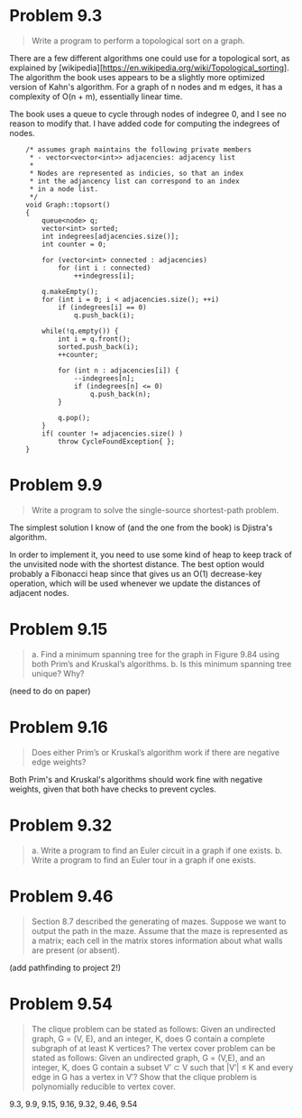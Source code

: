 # Problem 9.3

> Write a program to perform a topological sort on a graph.

There are a few different algorithms one could use for a topological sort, as explained by
[wikipedia][https://en.wikipedia.org/wiki/Topological_sorting]. The algorithm the book uses
appears to be a slightly more optimized version of Kahn's algorithm. For a graph of n nodes
and m edges, it has a complexity of O(n + m), essentially linear time.

The book uses a queue to cycle through nodes of indegree 0, and I see no reason to modify that.
I have added code for computing the indegrees of nodes.

```
    /* assumes graph maintains the following private members
     * - vector<vector<int>> adjacencies: adjacency list
     *
     * Nodes are represented as indicies, so that an index
     * int the adjancency list can correspond to an index
     * in a node list.
     */
    void Graph::topsort()
    {
        queue<node> q;
        vector<int> sorted;
        int indegrees[adjacencies.size()];
        int counter = 0;
    
        for (vector<int> connected : adjacencies)
            for (int i : connected)
                ++indegress[i];
    
        q.makeEmpty();
        for (int i = 0; i < adjacencies.size(); ++i)
            if (indegrees[i] == 0)
                q.push_back(i);
    
        while(!q.empty()) {
            int i = q.front();
            sorted.push_back(i);
            ++counter;
    
            for (int n : adjacencies[i]) {
                --indegrees[n];
                if (indegrees[n] <= 0)
                    q.push_back(n);
            }
    
            q.pop();
        }
        if( counter != adjacencies.size() )
            throw CycleFoundException{ };
    }
```

# Problem 9.9

> Write a program to solve the single-source shortest-path problem.

The simplest solution I know of (and the one from the book) is Djistra's algorithm.

In order to implement it, you need to use some kind of heap to keep track of the unvisited
node with the shortest distance. The best option would probably a Fibonacci heap since that
gives us an O(1) decrease-key operation, which will be used whenever we update the distances
of adjacent nodes.

# Problem 9.15

> a. Find a minimum spanning tree for the graph in Figure 9.84 using both Prim’s and Kruskal’s algorithms.
> b. Is this minimum spanning tree unique? Why?

(need to do on paper)

# Problem 9.16

> Does either Prim’s or Kruskal’s algorithm work if there are negative edge weights?

Both Prim's and Kruskal's algorithms should work fine with negative weights, given that both
have checks to prevent cycles.

# Problem 9.32

> a. Write a program to find an Euler circuit in a graph if one exists.
> b. Write a program to find an Euler tour in a graph if one exists.

# Problem 9.46

> Section 8.7 described the generating of mazes. Suppose we want to output the path in the maze. Assume that the maze is represented as a matrix; each cell in the matrix stores information about what walls are present (or absent).

(add pathfinding to project 2!)

# Problem 9.54

> The clique problem can be stated as follows: Given an undirected graph, G = (V, E), and an integer, K, does G contain a complete subgraph of at least K vertices?
> The vertex cover problem can be stated as follows: Given an undirected graph, G = (V,E), and an integer, K, does G contain a subset V′ ⊂ V such that |V′| ≤ K and every edge in G has a vertex in V′? Show that the clique problem is polynomially reducible to vertex cover.

9.3, 9.9, 9.15, 9.16, 9.32, 9.46, 9.54
